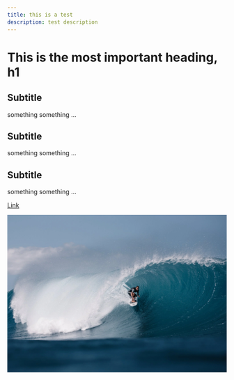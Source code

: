 ```yaml
---
title: this is a test
description: test description
---
```


# This is the most important heading, h1

## Subtitle

something something ...


## Subtitle

something something ...


## Subtitle

something something ...


[Link](https://logos.co)

![test image](/static/test-image.webp)
